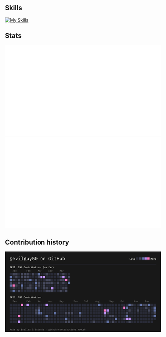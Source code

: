 ## Skills
[![My Skills](https://skillicons.dev/icons?i=nodejs,js,ts,py,nim,powershell,linux,bash,md)](https://skillicons.dev)
## Stats
<img src="https://raw.githubusercontent.com/evilguy50/github-stats-transparent/abcdd91432d152978bf61253585ebb145ee7e9c9/generated/languages.svg"></img><img src="https://raw.githubusercontent.com/evilguy50/github-stats-transparent/abcdd91432d152978bf61253585ebb145ee7e9c9/generated/overview.svg"></img>
## Contribution history
<img src="./contributions.png"></img>

<!--
**evilguy50/evilguy50** is a ✨ _special_ ✨ repository because its `README.md` (this file) appears on your GitHub profile.

Here are some ideas to get you started:

- 🔭 I’m currently working on ...
- 🌱 I’m currently learning ...
- 👯 I’m looking to collaborate on ...
- 🤔 I’m looking for help with ...
- 💬 Ask me about ...
- 📫 How to reach me: ...
- 😄 Pronouns: ...
- ⚡ Fun fact: ...
-->
